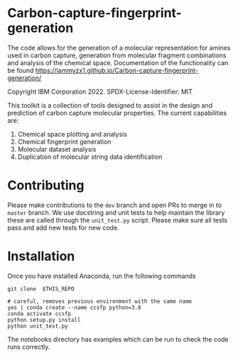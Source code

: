 # Carbon-capture-fingerprint-generation
The code allows for the generation of a molecular representation for amines used in carbon capture, generation from molecular fragment combinations and analysis of the chemical space.
Documentation of the functionality can be found https://jammyzx1.github.io/Carbon-capture-fingerprint-generation/

Copyright IBM Corporation 2022.
SPDX-License-Identifier: MIT

This toolkit is a collection of tools designed to assist in the design and prediction
of carbon capture molecular properties. The current capabilities are:
1. Chemical space plotting and analysis
1. Chemical fingerprint generation
1. Molecular dataset analysis
1. Duplication of molecular string data identification

# Contributing
Please make contributions to the `dev` branch and open PRs to merge in to `master` branch.
We use docstring and unit tests to help maintain the library these are called through the `unit_test.py` script.
Please make sure all tests pass and add new tests for new code.

# Installation

Once you have installed Anaconda, run the following commands

```
git clone  $THIS_REPO

# careful, removes previous environment with the same name
yes | conda create --name ccsfp python=3.8
conda activate ccsfp
python setup.py install
python unit_test.py
```

The notebooks directory has examples which can be run to check the code runs correctly.
